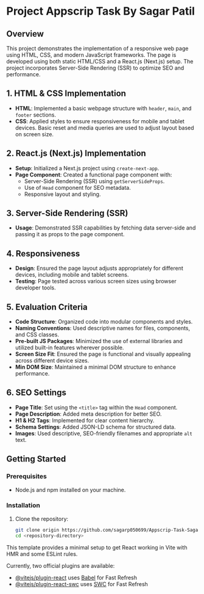 # Project Appscrip Task By Sagar Patil

## Overview

This project demonstrates the implementation of a responsive web page using HTML, CSS, and modern JavaScript frameworks. The page is developed using both static HTML/CSS and a React.js (Next.js) setup. The project incorporates Server-Side Rendering (SSR) to optimize SEO and performance.

## 1. HTML & CSS Implementation

- **HTML**: Implemented a basic webpage structure with `header`, `main`, and `footer` sections.
- **CSS**: Applied styles to ensure responsiveness for mobile and tablet devices. Basic reset and media queries are used to adjust layout based on screen size.

## 2. React.js (Next.js) Implementation

- **Setup**: Initialized a Next.js project using `create-next-app`.
- **Page Component**: Created a functional page component with:
  - Server-Side Rendering (SSR) using `getServerSideProps`.
  - Use of `Head` component for SEO metadata.
  - Responsive layout and styling.

## 3. Server-Side Rendering (SSR)

- **Usage**: Demonstrated SSR capabilities by fetching data server-side and passing it as props to the page component.

## 4. Responsiveness

- **Design**: Ensured the page layout adjusts appropriately for different devices, including mobile and tablet screens.
- **Testing**: Page tested across various screen sizes using browser developer tools.

## 5. Evaluation Criteria

- **Code Structure**: Organized code into modular components and styles.
- **Naming Conventions**: Used descriptive names for files, components, and CSS classes.
- **Pre-built JS Packages**: Minimized the use of external libraries and utilized built-in features wherever possible.
- **Screen Size Fit**: Ensured the page is functional and visually appealing across different device sizes.
- **Min DOM Size**: Maintained a minimal DOM structure to enhance performance.

## 6. SEO Settings

- **Page Title**: Set using the `<title>` tag within the `Head` component.
- **Page Description**: Added meta description for better SEO.
- **H1 & H2 Tags**: Implemented for clear content hierarchy.
- **Schema Settings**: Added JSON-LD schema for structured data.
- **Images**: Used descriptive, SEO-friendly filenames and appropriate `alt` text.

## Getting Started

### Prerequisites

- Node.js and npm installed on your machine.

### Installation

1. Clone the repository:

   ```bash
   git clone origin https://github.com/sagarp050699/Appscrip-Task-Sagar.git
   cd <repository-directory>
   ```

This template provides a minimal setup to get React working in Vite with HMR and some ESLint rules.

Currently, two official plugins are available:

- [@vitejs/plugin-react](https://github.com/vitejs/vite-plugin-react/blob/main/packages/plugin-react/README.md) uses [Babel](https://babeljs.io/) for Fast Refresh
- [@vitejs/plugin-react-swc](https://github.com/vitejs/vite-plugin-react-swc) uses [SWC](https://swc.rs/) for Fast Refresh
